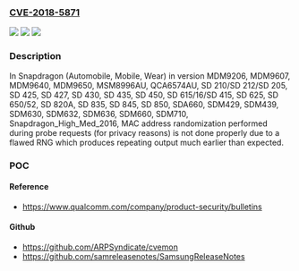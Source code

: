 ### [CVE-2018-5871](https://cve.mitre.org/cgi-bin/cvename.cgi?name=CVE-2018-5871)
![](https://img.shields.io/static/v1?label=Product&message=Snapdragon%20Automobile%2C%20Snapdragon%20Mobile%2C%20Snapdragon%20Wear&color=blue)
![](https://img.shields.io/static/v1?label=Version&message=n%2Fa&color=blue)
![](https://img.shields.io/static/v1?label=Vulnerability&message=Cryptographic%20Issues%20in%20WLAN&color=brighgreen)

### Description

In Snapdragon (Automobile, Mobile, Wear) in version MDM9206, MDM9607, MDM9640, MDM9650, MSM8996AU, QCA6574AU, SD 210/SD 212/SD 205, SD 425, SD 427, SD 430, SD 435, SD 450, SD 615/16/SD 415, SD 625, SD 650/52, SD 820A, SD 835, SD 845, SD 850, SDA660, SDM429, SDM439, SDM630, SDM632, SDM636, SDM660, SDM710, Snapdragon_High_Med_2016, MAC address randomization performed during probe requests (for privacy reasons) is not done properly due to a flawed RNG which produces repeating output much earlier than expected.

### POC

#### Reference
- https://www.qualcomm.com/company/product-security/bulletins

#### Github
- https://github.com/ARPSyndicate/cvemon
- https://github.com/samreleasenotes/SamsungReleaseNotes

